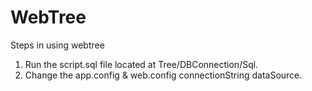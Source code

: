 # WebTree

Steps in using webtree

1. Run the script.sql file located at Tree/DBConnection/Sql.
2. Change the app.config & web.config connectionString dataSource.
